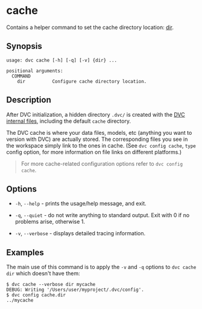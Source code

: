 # cache

Contains a helper command to set the cache directory location:
[dir](/doc/commands-reference/cache-dir).

## Synopsis

```usage
usage: dvc cache [-h] [-q] [-v] {dir} ...

positional arguments:
  COMMAND
    dir          Configure cache directory location.
```

## Description

After DVC initialization, a hidden directory `.dvc/` is created with the
[DVC internal files](/doc/user-guide/dvc-files-and-directories), including the
default `cache` directory.

The DVC cache is where your data files, models, etc (anything you want to
version with DVC) are actually stored. The corresponding files you see in the
workspace simply link to the ones in cache. (See `dvc config cache`, `type`
config option, for more information on file links on different platforms.)

> For more cache-related configuration options refer to `dvc config cache`.

## Options

- `-h`, `--help` - prints the usage/help message, and exit.

- `-q`, `--quiet` - do not write anything to standard output. Exit with 0 if no
  problems arise, otherwise 1.

- `-v`, `--verbose` - displays detailed tracing information.

## Examples

The main use of this command is to apply the `-v` and `-q` options to
`dvc cache dir` which doesn't have them:

```dvc
$ dvc cache --verbose dir mycache
DEBUG: Writing '/Users/user/myproject/.dvc/config'.
$ dvc config cache.dir
../mycache
```
